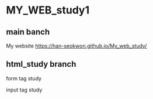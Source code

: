 # MY_WEB_study1

## main banch
My website https://han-seokwon.github.io/My_web_study/

## html_study branch

form tag study

input tag study




